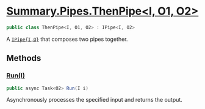 # [Summary.Pipes.ThenPipe<I, O1, O2>](../src/Core/Pipes/ThenPipe.cs#L6)
```cs
public class ThenPipe<I, O1, O2> : IPipe<I, O2>
```

A [`IPipe{I,O}`](./Summary.Pipes.IPipe{I,O}.md) that composes two pipes together.

## Methods
### [Run(I)](../src/Core/Pipes/ThenPipe.cs#L9)
```cs
public async Task<O2> Run(I i)
```

Asynchronously processes the specified input and returns the output.

